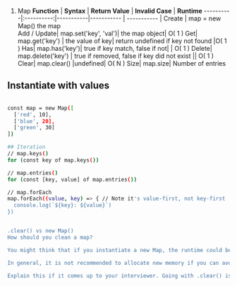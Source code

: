 1. Map
 **Function** | **Syntax** | **Return Value** | **Invalid Case** | **Runtime**
----------|:----------:|-----------|----------- | ----------- |
Create |	map = new Map()	the map		
Add / Update|	map.set('key', 'val')|	the map object|		O( 1 )
Get|	map.get('key') |	the value of key|	return undefined if key not found	|O( 1 )
Has|	map.has('key')|	true if key match, false if not|	|	O( 1 )
Delete|	map.delete('key') |	true if removed, false if key did not exist	||	O( 1 )
Clear|	map.clear()	|undefined|		O( N )
Size|	map.size|	Number of entries	

## Instantiate with values
```bash

const map = new Map([
  ['red', 10],
  ['blue', 20],
  ['green', 30]
])

## Iteration
// map.keys()
for (const key of map.keys())

// map.entries()
for (const [key, value] of map.entries())

// map.forEach
map.forEach((value, key) => { // Note it's value-first, not key-first
  console.log(`${key}: ${value}`)
})


.clear() vs new Map()
How should you clean a map?

You might think that if you instantiate a new Map, the runtime could be faster. That might be true, but keep in mind that the previous map will have to be garbage collected. This means that the O( N ) work to clear the map is being done regardless, just in the garbage collector thread. You are basically giving up responsibility of clearing up the memory and leaving it to the garbage collector.

In general, it is not recommended to allocate new memory if you can avoid it.

Explain this if it comes up to your interviewer. Going with .clear() is a pretty safe choice.

